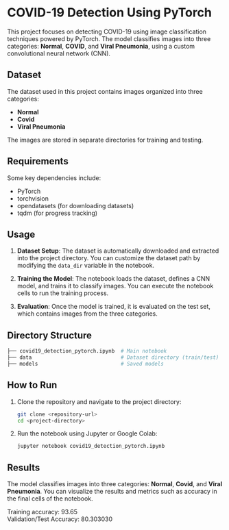 
# COVID-19 Detection Using PyTorch

This project focuses on detecting COVID-19 using image classification techniques powered by PyTorch. The model classifies images into three categories: **Normal**, **COVID**, and **Viral Pneumonia**, using a custom convolutional neural network (CNN).

## Dataset

The dataset used in this project contains images organized into three categories:
- **Normal**
- **Covid**
- **Viral Pneumonia**

The images are stored in separate directories for training and testing.

## Requirements

Some key dependencies include:
- PyTorch
- torchvision
- opendatasets (for downloading datasets)
- tqdm (for progress tracking)

## Usage

1. **Dataset Setup**: The dataset is automatically downloaded and extracted into the project directory. You can customize the dataset path by modifying the `data_dir` variable in the notebook.
   
2. **Training the Model**: The notebook loads the dataset, defines a CNN model, and trains it to classify images. You can execute the notebook cells to run the training process.
   
3. **Evaluation**: Once the model is trained, it is evaluated on the test set, which contains images from the three categories.

## Directory Structure

```bash
├── covid19_detection_pytorch.ipynb  # Main notebook
├── data                             # Dataset directory (train/test)
├── models                           # Saved models
```

## How to Run

1. Clone the repository and navigate to the project directory:
    ```bash
    git clone <repository-url>
    cd <project-directory>
    ```

2. Run the notebook using Jupyter or Google Colab:
    ```bash
    jupyter notebook covid19_detection_pytorch.ipynb
    ```

## Results

The model classifies images into three categories: **Normal**, **Covid**, and **Viral Pneumonia**. You can visualize the results and metrics such as accuracy in the final cells of the notebook.

Training accuracy: 93.65 <br>
Validation/Test Accuracy: 80.303030

